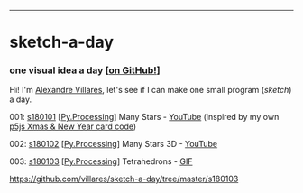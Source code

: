 ----
# sketch-a-day
### one visual idea a day [[on GitHub!](https://github.com/villares/sketch-a-day)]

Hi! I'm [Alexandre Villares](https://abav.lugaralgum.com), let's see if I can make one small program (*sketch*) a day.

001: [s180101](/tree/masters/180101) [[Py.Processing](https://villares.github.io/como-instalar-o-processing-modo-python/index-EN)] Many Stars - [YouTube](https://www.youtube.com/watch?v=QmsthW60iBY) (inspired by my own [p5js Xmas & New Year card code](https://github.com/villares/p5js-play/tree/master/newYearStars))

002: [s180102](/tree/masters/s180102) [[Py.Processing](https://villares.github.io/como-instalar-o-processing-modo-python/index-EN)] Many Stars 3D - [YouTube](https://www.youtube.com/watch?v=QmsthW60iBY)

003: [s180103](/tree/masters/s180103) [[Py.Processing](https://villares.github.io/como-instalar-o-processing-modo-python/index-EN)] Tetrahedrons - [GIF](/tree/masters/s18013/s180103.gif)

https://github.com/villares/sketch-a-day/tree/master/s180103